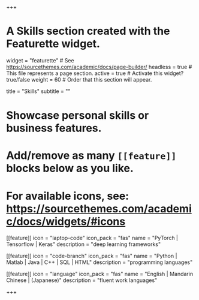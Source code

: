 +++
# A Skills section created with the Featurette widget.
widget = "featurette"  # See https://sourcethemes.com/academic/docs/page-builder/
headless = true  # This file represents a page section.
active = true  # Activate this widget? true/false
weight = 60  # Order that this section will appear.

title = "Skills"
subtitle = ""

# Showcase personal skills or business features.
# 
# Add/remove as many `[[feature]]` blocks below as you like.
# 
# For available icons, see: https://sourcethemes.com/academic/docs/widgets/#icons

[[feature]]
  icon = "laptop-code"
  icon_pack = "fas"
  name = "PyTorch | Tensorflow | Keras"
  description = "deep learning frameworks"
  
[[feature]]
  icon = "code-branch"
  icon_pack = "fas"
  name = "Python | Matlab | Java | C++ | SQL | HTML"
  description = "programming languages"  
  
[[feature]]
  icon = "language"
  icon_pack = "fas"
  name = "English | Mandarin Chinese | (Japanese)"
  description = "fluent work languages"

+++
